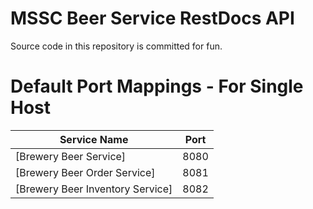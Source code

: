 # MSSC Beer Service RestDocs API

Source code in this repository is committed for fun.


# Default Port Mappings - For Single Host
| Service Name | Port | 
| --------| -----|
| [Brewery Beer Service] | 8080 |
| [Brewery Beer Order Service] | 8081 |
| [Brewery Beer Inventory Service] | 8082 |
